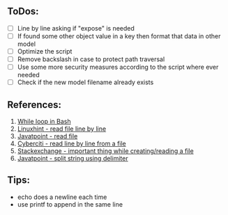 ## ToDos:
- [ ] Line by line asking if "expose" is needed
- [ ] If found some other object value in a key then format that data in other model
- [ ] Optimize the script
- [ ] Remove backslash in case to protect path traversal
- [ ] Use some more security measures according to the script where ever needed
- [ ] Check if the new model filename already exists

## References:
1. [While loop in Bash](https://www.cyberciti.biz/faq/bash-while-loop/)
2. [Linuxhint - read file line by line](https://linuxhint.com/read_file_line_by_line_bash/)
3. [Javatpoint - read file](https://www.javatpoint.com/bash-read-file)
4. [Cyberciti - read line by line from a file](https://www.cyberciti.biz/faq/unix-howto-read-line-by-line-from-file/)
5. [Stackexchange - important thing while creating/reading a file](https://unix.stackexchange.com/questions/422951/how-do-i-take-a-filename-in-the-command-line-as-an-argument)
6. [Javatpoint - split string using delimiter](https://www.javatpoint.com/bash-split-string)

## Tips:
- echo does a newline each time
- use printf to append in the same line

